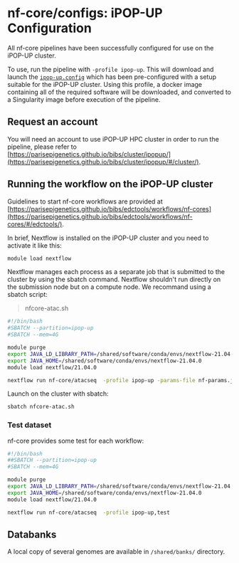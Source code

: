 # nf-core/configs: iPOP-UP Configuration

All nf-core pipelines have been successfully configured for use on the iPOP-UP cluster.

To use, run the pipeline with `-profile ipop-up`. This will download and launch the [`ipop-up.config`](../conf/ipop-up.config) which has been pre-configured with a setup suitable for the iPOP-UP cluster. Using this profile, a docker image containing all of the required software will be downloaded, and converted to a Singularity image before execution of the pipeline.

## Request an account

You will need an account to use iPOP-UP HPC cluster in order to run the pipeline, please refer to [https://parisepigenetics.github.io/bibs/cluster/ipopup/](https://parisepigenetics.github.io/bibs/cluster/ipopup/#/cluster/). 

## Running the workflow on the iPOP-UP cluster

Guidelines to start nf-core workflows are provided at [https://parisepigenetics.github.io/bibs/edctools/workflows/nf-cores](https://parisepigenetics.github.io/bibs/edctools/workflows/nf-cores/#/edctools/).  

In brief, Nextflow is installed on the iPOP-UP cluster and you need to activate it like this:

```bash
module load nextflow
```

Nextflow manages each process as a separate job that is submitted to the cluster by using the sbatch command.
Nextflow shouldn't run directly on the submission node but on a compute node. We recommand using a sbatch script: 

> nfcore-atac.sh

```bash
#!/bin/bash
#SBATCH --partition=ipop-up
#SBATCH --mem=4G

module purge
export JAVA_LD_LIBRARY_PATH=/shared/software/conda/envs/nextflow-21.04.0/lib/server
export JAVA_HOME=/shared/software/conda/envs/nextflow-21.04.0
module load nextflow/21.04.0 

nextflow run nf-core/atacseq  -profile ipop-up -params-file nf-params.json
```

Launch on the cluster with sbatch:

```bash
sbatch nfcore-atac.sh
```

### Test dataset

nf-core provides some test for each workflow:

```bash
#!/bin/bash
##SBATCH --partition=ipop-up
#SBATCH --mem=4G

module purge
export JAVA_LD_LIBRARY_PATH=/shared/software/conda/envs/nextflow-21.04.0/lib/server
export JAVA_HOME=/shared/software/conda/envs/nextflow-21.04.0
module load nextflow/21.04.0 

nextflow run nf-core/atacseq  -profile ipop-up,test
```

## Databanks

A local copy of several genomes are available in `/shared/banks/` directory.
